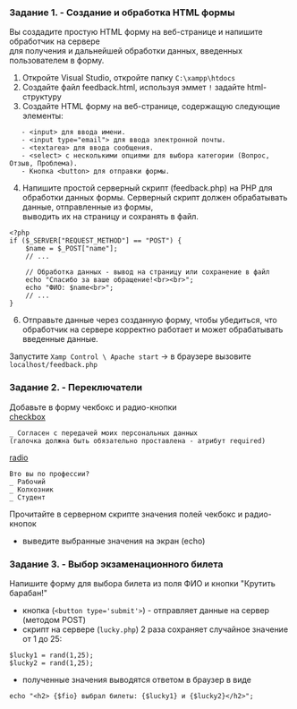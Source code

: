 ### Задание 1. - Создание и обработка HTML формы

Вы создадите простую HTML форму на веб-странице и напишите обработчик на сервере  
для получения и дальнейшей обработки данных, введенных пользователем в форму.

1. Откройте Visual Studio, откройте папку `C:\xampp\htdocs`
2. Создайте файл feedback.html, используя эммет `!` задайте html-структуру 
3. Создайте HTML форму на веб-странице, содержащую следующие элементы:
```
   - <input> для ввода имени.
   - <input type="email"> для ввода электронной почты.
   - <textarea> для ввода сообщения.
   - <select> с несколькими опциями для выбора категории (Вопрос, Отзыв, Проблема).
   - Кнопка <button> для отправки формы.
```
4. Напишите простой серверный скрипт (feedback.php) на PHP для обработки данных формы.
Серверный скрипт должен обрабатывать данные, отправленные из формы,  
выводить их на страницу и сохранять в файл.
```
<?php
if ($_SERVER["REQUEST_METHOD"] == "POST") {
    $name = $_POST["name"];
    // ...

    // Обработка данных - вывод на страницу или сохранение в файл
    echo "Спасибо за ваше обращение!<br><br>";
    echo "ФИО: $name<br>";
    // ...
}
```
6. Отправьте данные через созданную форму, чтобы убедиться, что обработчик на сервере
корректно работает и может обрабатывать введенные данные.  

Запустите `Xamp Control \ Apache start` -> в браузере вызовите `localhost/feedback.php`

### Задание 2. - Переключатели

Добавьте в форму чекбокс и радио-кнопки  
[checkbox](https://developer.mozilla.org/en-US/docs/Web/HTML/Element/input/checkbox)  
```
_ Согласен с передачей моих персональных данных
(галочка должна быть обязательно проставлена - атрибут required)
```
[radio](https://developer.mozilla.org/en-US/docs/Web/HTML/Element/input/radio)  
```
Вто вы по профессии?
_ Рабочий
_ Колхозник
_ Студент
```
Прочитайте в серверном скрипте значения полей чекбокс и радио-кнопок  
- выведите выбранные значения на экран (echo)

### Задание 3. - Выбор экзаменационного билета

Напишите форму для выбора билета из поля ФИО и кнопки "Крутить барабан!"  
- кнопка (`<button type='submit'>`) - отправляет данные на сервер (методом POST)  
- скрипт на сервере (`lucky.php`) 2 раза сохраняет случайное значение от 1 до 25:
```
$lucky1 = rand(1,25);
$lucky2 = rand(1,25);
```
- полученные значения выводятся ответом в браузер в виде
```
echo "<h2> {$fio} выбрал билеты: {$lucky1} и {$lucky2}</h2>";
```
